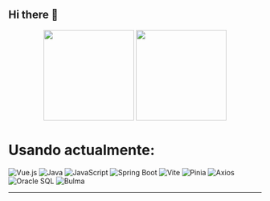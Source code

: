 ## Hi there 👋

<p align="center">
  <img height="180" src="https://github-readme-stats.vercel.app/api?username=Rodoshix&show_icons=true&theme=chartreuse-dark" />
  <img height="180" src="https://github-readme-stats.vercel.app/api/top-langs/?username=Rodoshix&layout=compact&langs_count=6&card_width=300&theme=chartreuse-dark" />
</p>

# Usando actualmente:
![Vue.js](https://img.shields.io/badge/-Vue.js-35495E?style=flat-square&logo=vue.js&logoColor=4FC08D)
![Java](https://img.shields.io/badge/-Java-007396?style=flat-square&logo=java&logoColor=white)
![JavaScript](https://img.shields.io/badge/-JavaScript-F7DF1E?style=flat-square&logo=javascript&logoColor=black)
![Spring Boot](https://img.shields.io/badge/-Spring%20Boot-6DB33F?style=flat-square&logo=spring-boot&logoColor=white)
![Vite](https://img.shields.io/badge/-Vite-646CFF?style=flat-square&logo=vite&logoColor=white)
![Pinia](https://img.shields.io/badge/-Pinia-FFE873?style=flat-square&logo=pinia&logoColor=black)
![Axios](https://img.shields.io/badge/-Axios-5A29E4?style=flat-square&logo=axios&logoColor=white)
![Oracle SQL](https://img.shields.io/badge/-Oracle_SQL-F80000?style=flat-square&logo=oracle&logoColor=white)
![Bulma](https://img.shields.io/badge/-Bulma-00D1B2?style=flat-square&logo=bulma&logoColor=white)

---

<!--
**Rodoshix/Rodoshix** is a ✨ _special_ ✨ repository because its `README.md` (this file) appears on your GitHub profile.

Here are some ideas to get you started:

- 🔭 I’m currently working on ...
- 🌱 I’m currently learning ...
- 👯 I’m looking to collaborate on ...
- 🤔 I’m looking for help with ...
- 💬 Ask me about ...
- 📫 How to reach me: ...
- 😄 Pronouns: ...
- ⚡ Fun fact: ...
-->
